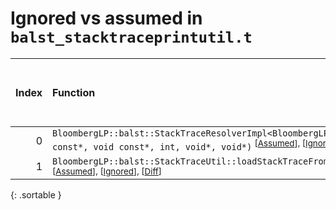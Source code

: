 # Ignored vs assumed in `balst_stacktraceprintutil.t`

<script src="../sorttable.js"></script>

|   Index | Function                                                                                                                                                                                                                                  |   Difference in number of lines |   Function size difference in bytes |   Number of lines in assumed build | Number of bytes in assumed build   |   Number of lines in ignored build | Number of bytes in ignored build   |
|--------:|:------------------------------------------------------------------------------------------------------------------------------------------------------------------------------------------------------------------------------------------|--------------------------------:|------------------------------------:|-----------------------------------:|:-----------------------------------|-----------------------------------:|:-----------------------------------|
|       0 | `BloombergLP::balst::StackTraceResolverImpl<BloombergLP::balst::ObjectFileFormat::Elf>::processLoadedImage(char const*, void const*, int, void*, void*)` <sup>\[[Assumed](0.assume.s)\], \[[Ignored](0.none.s)\], \[[Diff](0.diff.html)\] |                               4 |                                  16 |                                736 | 4,240,432                          |                                720 | 4,240,432                          |
|       1 | `BloombergLP::balst::StackTraceUtil::loadStackTraceFromStack(BloombergLP::balst::StackTrace*, int, bool)` <sup>\[[Assumed](1.assume.s)\], \[[Ignored](1.none.s)\], \[[Diff](1.diff.html)\]                                                |                               1 |                                   0 |                                464 | 4,232,752                          |                                464 | 4,232,752                          |
{: .sortable }
